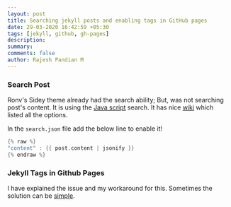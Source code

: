 ```yaml
---
layout: post
title: Searching jekyll posts and enabling tags in GitHub pages
date: 29-03-2020 16:42:59 +05:30
tags: [jekyll, github, gh-pages]
description:
summary:
comments: false
author: Rajesh Pandian M
---
```


### Search Post

Ronv's Sidey theme already had the search ability; But, was not searching post's content.
It is using the [Java script](https://github.com/christian-fei/Simple-Jekyll-Search) search.
It has nice [wiki](https://github.com/christian-fei/Simple-Jekyll-Search/wiki#enabling-full-text-search) which listed all the options.

In the `search.json` file add the below line to enable it!

```cpp
{% raw %}
"content" : {{ post.content | jsonify }}
{% endraw %}
```

### Jekyll Tags in Github Pages

I have explained the issue and my workaround for this. Sometimes the solution can be
[simple](https://github.com/mrprajesh/blog/issues/4).
